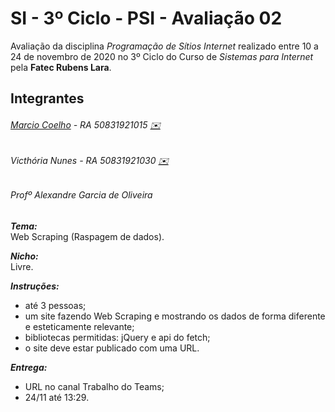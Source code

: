 # SI - 3º Ciclo - PSI - Avaliação 02

Avaliação da disciplina _Programação de Sítios Internet_ realizado entre 10 a 24 de novembro de 2020 no 3º Ciclo
do Curso de _Sistemas para Internet_ pela **Fatec Rubens Lara**.

## Integrantes

###### [Marcio Coelho](https://coelhomarcio.github.io/) - RA 50831921015 [✉️](mailto:marciocoelho@gmail.com)
###### Victhória Nunes - RA 50831921030 [✉️](mailto:marciocoelho@gmail.com)
###### Profº Alexandre Garcia de Oliveira

_**Tema:**_  
Web Scraping (Raspagem de dados).

_**Nicho:**_  
Livre.

_**Instruções:**_  
- até 3 pessoas;
- um site fazendo Web Scraping e mostrando os dados de forma diferente e esteticamente relevante;
- bibliotecas permitidas: jQuery e api do fetch;
- o site deve estar publicado com uma URL.

_**Entrega:**_  
- URL no canal Trabalho do Teams;
- 24/11 até 13:29.
